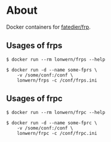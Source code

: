 # About

Docker containers for [fatedier/frp](https://github.com/fatedier/frp).

## Usages of frps

```console
$ docker run --rm lonwern/frps --help
```

```console
$ docker run -d --name some-fprs \
    -v /some/conf:/conf \
    lonwern/frps -c /conf/frps.ini
```

## Usages of frpc

```console
$ docker run --rm lonwern/frpc --help
```

```console
$ docker run -d --name some-fprc \
    -v /some/conf:/conf \
    lonwern/frpc -c /conf/frpc.ini
```